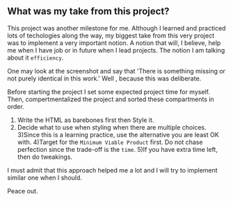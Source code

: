 ## What was my take from this project?


This project was another milestone for me. Although I learned and practiced lots of techologies along the way, my biggest take from this very project was to
implement a very important notion. A notion that will, I believe,  help me when I have job or in future when I lead projects.
The notion I am talking about it `efficiency`. 

One may look at the screenshot and say that 'There is something missing or not purely identical in this work.' Well , because this was deliberate.

Before starting the project I set some expected project time for myself. Then, compertmentalized the project and sorted these compartments in order.

1) Write the HTML as barebones first then Style it.
2) Decide what to use when styling when there are multiple choices.
3)Since this is a learning practice, use the alternative you are least OK with.
4)Target for the `Minimum Viable Product` first. Do not chase perfection since the trade-off is the `time`.
5)If you have extra time left, then do tweakings.



I must admit that this approach helped me a lot and I will try to implement similar one when I should.

Peace out.
